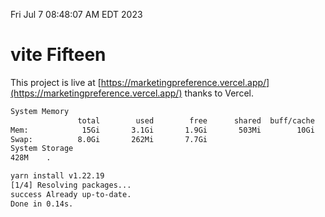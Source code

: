 Fri Jul  7 08:48:07 AM EDT 2023

# vite Fifteen


This project is live at [https://marketingpreference.vercel.app/](https://marketingpreference.vercel.app/) thanks to Vercel.

```bash
System Memory
               total        used        free      shared  buff/cache   available
Mem:            15Gi       3.1Gi       1.9Gi       503Mi        10Gi        11Gi
Swap:          8.0Gi       262Mi       7.7Gi
System Storage
428M	.
```
```bash
yarn install v1.22.19
[1/4] Resolving packages...
success Already up-to-date.
Done in 0.14s.
```
```bash
